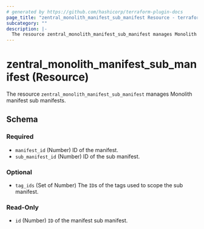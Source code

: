 ```yaml
---
# generated by https://github.com/hashicorp/terraform-plugin-docs
page_title: "zentral_monolith_manifest_sub_manifest Resource - terraform-provider-zentral"
subcategory: ""
description: |-
  The resource zentral_monolith_manifest_sub_manifest manages Monolith manifest sub manifests.
---
```


# zentral_monolith_manifest_sub_manifest (Resource)

The resource `zentral_monolith_manifest_sub_manifest` manages Monolith manifest sub manifests.



<!-- schema generated by tfplugindocs -->
## Schema

### Required

- `manifest_id` (Number) ID of the manifest.
- `sub_manifest_id` (Number) ID of the sub manifest.

### Optional

- `tag_ids` (Set of Number) The `ID`s of the tags used to scope the sub manifest.

### Read-Only

- `id` (Number) `ID` of the manifest sub manifest.


